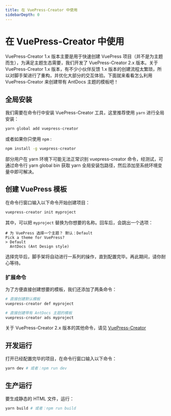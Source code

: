 ```yaml
---
title: 在 VuePress-Creator 中使用
sidebarDepth: 0
---
```


# 在 VuePress-Creator 中使用

VuePress-Creator 1.x 版本主要是用于快速创建 VuePress 项目（并不是为主题而生），为满足主题生态需要，我们开发了 VuePress-Creator 2.x 版本。关于 VuePress-Creator 1.x 版本，有不少小伙伴反馈 1.x 版本的创建流程太繁琐，所以对脚手架进行了重构，并优化大部分的交互体验。下面就来看看怎么利用 VuePress-Creator 来创建带有 AntDocs 主题的模板吧！

## 全局安装
我们需要在命令行中安装 VuePress-Creator 工具，这里推荐使用 `yarn` 进行全局安装：
```sh
yarn global add vuepress-creator
```
或者如果你只使用 `npm` :
```sh
npm install -g vuepress-creator
```

<a-alert type="warning" showIcon>
  <span slot="message">
    部分用户在 yarn 环境下可能无法正常识别 vuepress-creator 命令，经测试，可通过命令行 yarn global bin 获取 yarn 全局安装包路径，然后添加至系统环境变量中即可解决。
  </span>
</a-alert>

## 创建 VuePress 模板
在命令行窗口输入以下命令开始创建项目：
```sh
vuepress-creator init myproject
```
其中，可以把 `myproject` 替换为你想要的名称。回车后，会跳出一个选项：
```
# 为 VuePress 选择一个主题？ 默认：Default
Pick a theme for VuePress?
> Default
  AntDocs (Ant Design style)
```
选择完毕后，脚手架将自动进行一系列的操作，直到配置完毕。再此期间，请你耐心等待。

### 扩展命令
为了方便直接创建想要的模板，我们还添加了两条命令：
```sh
# 直接创建默认模板
vuepress-creator def myproject

# 直接创建带有 AntDocs 主题的模板
vuepress-creator ads myproject
```
关于 VuePress-Creator 2.x 版本的其他命令，请见 [VuePress-Creator](https://zpfz.github.io/vuepress-creator/zh/guide/guide.html)


## 开发运行
打开已经配置完毕的项目，在命令行窗口输入以下命令：
```sh
yarn dev # 或者：npm run dev
```

## 生产运行
要生成静态的 HTML 文件，运行：
```sh
yarn build # 或者：npm run build
```
